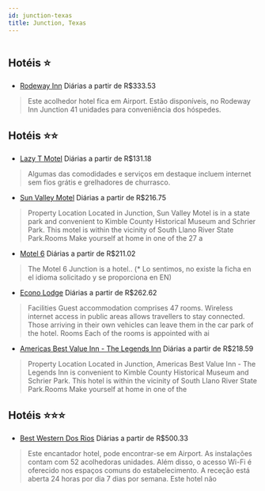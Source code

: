 ```yaml
---
id: junction-texas
title: Junction, Texas
---
```


<center><img src="http://cdn.smyrooms.com/cloudcontent/fotos/agregadorHotelero/0031/57398/3157398/1.jpg?f=15080437" alt="" /></center>


## Hotéis ⭐️

-    [Rodeway Inn](https://www.hurb.com/aud/https://www.hurb.com/hoteis/junction/rodeway-inn-JNP-JP203331?cmp=18055) Diárias a partir de R$333.53
   > Este acolhedor hotel fica em Airport. Estão disponíveis, no Rodeway Inn Junction 41 unidades para conveniência dos hóspedes. 

## Hotéis ⭐️⭐️

-    [Lazy T Motel](https://www.hurb.com/aud/https://www.hurb.com/hoteis/junction/lazy-t-motel-JNP-JP241333?cmp=18055) Diárias a partir de R$131.18
   > Algumas das comodidades e serviços em destaque incluem internet sem fios grátis e grelhadores de churrasco.
-    [Sun Valley Motel](https://www.hurb.com/aud/https://www.hurb.com/hoteis/junction/sun-valley-motel-JNP-JP836675?cmp=18055) Diárias a partir de R$216.75
   > Property Location Located in Junction, Sun Valley Motel is in a state park and convenient to Kimble County Historical Museum and Schrier Park. This motel is within the vicinity of South Llano River State Park.Rooms Make yourself at home in one of the 27 a
-    [Motel 6](https://www.hurb.com/aud/https://www.hurb.com/hoteis/junction/motel-6-JNP-JP915926?cmp=18055) Diárias a partir de R$211.02
   > The Motel 6 Junction is a  hotel.. (* Lo sentimos, no existe la ficha en el idioma solicitado y se proporciona en EN) 
-    [Econo Lodge](https://www.hurb.com/aud/https://www.hurb.com/hoteis/junction/econo-lodge-JNP-JP738943?cmp=18055) Diárias a partir de R$262.62
   > Facilities Guest accommodation comprises 47 rooms. Wireless internet access in public areas allows travellers to stay connected. Those arriving in their own vehicles can leave them in the car park of the hotel. Rooms Each of the rooms is appointed with ai
-    [Americas Best Value Inn - The Legends Inn](https://www.hurb.com/aud/https://www.hurb.com/hoteis/junction/americas-best-value-inn-the-legends-inn-JNP-JP836735?cmp=18055) Diárias a partir de R$218.59
   > Property Location Located in Junction, Americas Best Value Inn - The Legends Inn is convenient to Kimble County Historical Museum and Schrier Park. This hotel is within the vicinity of South Llano River State Park.Rooms Make yourself at home in one of the

## Hotéis ⭐️⭐️⭐️

-    [Best Western Dos Rios](https://www.hurb.com/aud/https://www.hurb.com/hoteis/junction/best-western-dos-rios-JNP-JP075245?cmp=18055) Diárias a partir de R$500.33
   > Este encantador hotel, pode encontrar-se em Airport. As instalações contam com 52 acolhedoras unidades. Além disso, o acesso Wi-Fi é oferecido nos espaços comuns do estabelecimento. A receção está aberta 24 horas por dia 7 dias por semana. Este hotel não 
